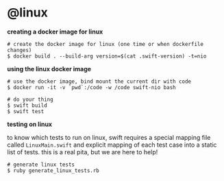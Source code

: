 

@linux
======

**creating a docker image for linux**

```
# create the docker image for linux (one time or when dockerfile changes)
$ docker build . --build-arg version=$(cat .swift-version) -t=nio
```

**using the linux docker image**

```
# use the docker image, bind mount the current dir with code
$ docker run -it -v `pwd`:/code -w /code swift-nio bash
```

```
# do your thing
$ swift build
$ swift test
```

**testing on linux**

to know which tests to run on linux, swift requires a special mapping file called `LinuxMain.swift` and explicit mapping of each test case into a static list of tests. this is a real pita, but we are here to help!

```
# generate linux tests
$ ruby generate_linux_tests.rb
```
